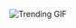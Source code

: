 ![Trending GIF](https://media1.giphy.com/media/v1.Y2lkPThiYjIxNzcydnNsbGg0cDRwaXhqYmZ1bWpoZXJrNGV2Y3hrd2Q3aTQyZ2d4MDJjbiZlcD12MV9naWZzX3NlYXJjaCZjdD1n/P6gJOUsfq4r92gU279/giphy.gif)
